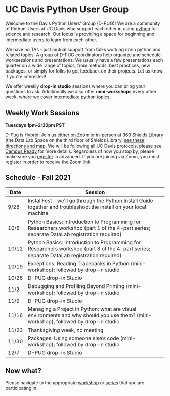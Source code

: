 # UC Davis Python User Group

Welcome to the Davis Python Users' Group (D-PUG)!  We are a community of Python-Users at UC Davis who support each other in using [python](https://www.python.org/) for science and research. Our focus is providing a space for beginning and intermediate users to learn from each other.

We have no TAs - just mutual support from folks working on/in python and related topics. A group of D-PUG coordinators help organize and schedule worksessions and presentations. We usually have a few presentations each quarter on a wide range of topics, from methods, best practices, new packages, or simply for folks to get feedback on their projects. Let us know if you're interested!

We offer weekly **drop-in studio** sessions where you can bring your questions to ask. Additionally we also offer **mini-workshops** every other week, where we cover intermediate python topics.

## Weekly Work Sessions
**Tuesdays 1pm-2:30pm PST**

D-Pug is Hybrid! Join us either on Zoom or in-person at 360 Shields Library (the Data Lab Space on the third floor of Shields Library, [see these directions and map](https://datalab.ucdavis.edu/directions/). We will be following all UC Davis protocols, please see [Campus Ready](https://campusready.ucdavis.edu/) for more details. Regardless of how you stop by, please make sure you [register](https://ucdavis.zoom.us/meeting/register/tJYuc--vqjgpG9BtoDh5sGI9OjEWV7sdgf5W) in advanced. If you are joining via Zoom, you must register in order to receive the Zoom link.


## Schedule - Fall 2021
| Date | Session |
| ---- | ------- |
| 9/28 | InstallFest – we’ll go through the [Python Install Guide](https://ucdavisdatalab.github.io/install_guides/index.html) together and troubleshoot the install on your local machine. |
| 10/5 | Python Basics: Introduction to Programming for Researchers workshop (part 1 of the 4-part series; separate DataLab registration required) |
| 10/12 | Python Basics: Introduction to Programming for Researchers workshop (part 3 of the 4-part series; separate DataLab registration required) |
| 10/19 | Exceptions: Reading Tracebacks in Python (mini-workshop); followed by drop-in studio |
| 10/26 | D-PUG drop-in Studio |
| 11/2 | Debugging and Profiling Beyond Printing (mini-workshop); followed by drop-in studio |
| 11/9 | D-PUG drop-in Studio |
| 11/16 | Managing a Project in Python: what are visual environments and why should you use them? (mini-workshop); followed by drop-in studio |
| 11/23 | Thanksgiving week, no meeting |
| 11/30 | Packages: Using someone else’s code (mini-workshop); followed by drop-in studio | 
| 12/7 | D-PUG drop-in Studio | 

## Now what?
Please navigate to the appropriate [workshop](workshops/index.md)
or [series](series/index.md) that you are participating in.
